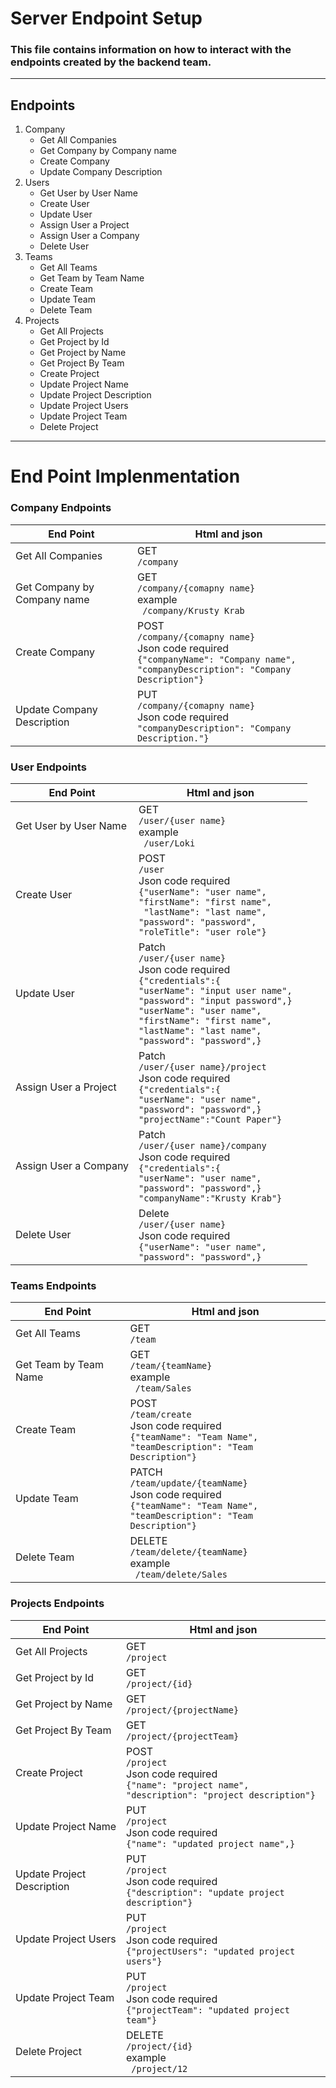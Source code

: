 
# **Server Endpoint Setup**

### This file contains information on how to interact with the endpoints created by the backend team. 
___

## Endpoints

1. Company
    * Get All Companies
    * Get Company by Company name
    * Create Company
    * Update Company Description
2. Users
    * Get User by User Name
    * Create User
    * Update User
    * Assign User a Project
    * Assign User a Company
    * Delete User
3. Teams
    * Get All Teams
    * Get Team by Team Name
    * Create Team
    * Update Team
    * Delete Team
4. Projects
    * Get All Projects
    * Get Project by Id
    * Get Project by Name
    * Get Project By Team
    * Create Project
    * Update Project Name
    * Update Project Description
    * Update Project Users
    * Update Project Team
    * Delete Project

___

#   **End Point Implenmentation**

### **Company Endpoints**

End Point | Html and json
------------ | -------------
Get All Companies | GET </br>``` /company ```
Get Company by Company name | GET </br>``` /company/{comapny name} ```</br> example</br> ```  /company/Krusty Krab ```
Create Company | POST </br>``` /company/{comapny name} ```</br> Json code required </br>```{"companyName": "Company name", ``` </br> ```"companyDescription": "Company Description"}  ```
Update Company Description | PUT </br>``` /company/{comapny name} ```</br> Json code required </br> ```"companyDescription": "Company Description."}  ```

### **User Endpoints**

End Point | Html and json
------------ | -------------
Get User by User Name | GET </br>``` /user/{user name} ```</br> example</br> ```  /user/Loki ```
Create User | POST </br>``` /user ```</br> Json code required </br>```{"userName": "user name", ``` </br> ```"firstName": "first name",``` </br> ``` "lastName": "last name",``` </br> ```"password": "password",``` </br> ```"roleTitle": "user role"}  ```
Update User | Patch </br>``` /user/{user name} ```</br> Json code required </br> ``` {"credentials":{  ``` </br>```"userName": "input user name", ``` </br> ```"password": "input password",}  ``` </br>```"userName": "user name", ``` </br> ```"firstName": "first name",``` </br> ```"lastName": "last name",``` </br> ```"password": "password",}  ```
Assign User a Project | Patch </br>``` /user/{user name}/project ```</br> Json code required </br> ``` {"credentials":{  ``` </br>```"userName": "user name", ``` </br> ```"password": "password",}  ``` </br>```"projectName":"Count Paper"}  ```
Assign User a Company | Patch </br>``` /user/{user name}/company ```</br> Json code required </br> ``` {"credentials":{  ``` </br>```"userName": "user name", ``` </br> ```"password": "password",}  ``` </br>```"companyName":"Krusty Krab"}  ```
Delete User | Delete </br>``` /user/{user name} ```</br> Json code required </br> ``` {"userName": "user name", ``` </br> ```"password": "password",}  ```

### **Teams Endpoints**

End Point | Html and json
------------ | -------------
Get All Teams | GET </br> ``` /team ``` 
Get Team by Team Name | GET </br> ``` /team/{teamName} ```</br> example</br> ```  /team/Sales ```
Create Team | POST </br> ``` /team/create ```</br> Json code required </br> ```{"teamName": "Team Name", ``` </br> ```"teamDescription": "Team Description"}  ```
Update Team | PATCH </br> ``` /team/update/{teamName} ```</br> Json code required </br> ```{"teamName": "Team Name", ``` </br> ```"teamDescription": "Team Description"}  ```
Delete Team | DELETE </br> ``` /team/delete/{teamName} ```</br> example</br> ```  /team/delete/Sales ```


### **Projects Endpoints**

End Point | Html and json
------------ | -------------
Get All Projects |  GET </br> ``` /project ```
Get Project by Id | GET </br> ``` /project/{id} ```
Get Project by Name | GET </br> ``` /project/{projectName} ```
Get Project By Team | GET </br> ``` /project/{projectTeam} ```
Create Project | POST </br>``` /project ```</br> Json code required </br>```{"name": "project name", ``` </br> ```"description": "project description"}```
Update Project Name | PUT </br>``` /project ```</br> Json code required </br>```{"name": "updated project name",}  ```
Update Project Description | PUT </br>``` /project ```</br> Json code required </br>```{"description": "update project description"}  ```
Update Project Users | PUT </br>``` /project ```</br> Json code required </br>```{"projectUsers": "updated project users"}  ```
Update Project Team | PUT </br>``` /project ```</br> Json code required </br>```{"projectTeam": "updated project team"}  ```
Delete Project | DELETE </br> ``` /project/{id} ```</br> example</br> ```  /project/12 ```




